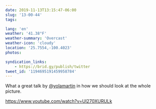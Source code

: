 ```yaml
---
date: 2019-11-13T13:15:47-06:00
slug: '13-00-44'
tags:

lang: 'en'
weather: '41.38°F'
weather-summary: 'Overcast'
weather-icon: 'cloudy'
location: '25.7554,-100.4023'
photos:

syndication_links:
    - https://brid.gy/publish/twitter
tweet_id: '1194695191459958784'
---
```

What a great talk by <a href="https://twitter.com/@yolamartin">@yolamartin</a> in how we should look at the whole picture.

https://www.youtube.com/watch?v=Ul270XURULk